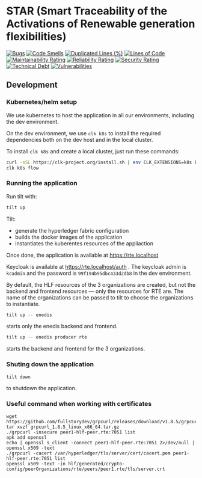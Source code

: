 # STAR (Smart Traceability of the Activations of Renewable generation flexibilities)

[![Bugs](https://sonarcloud.io/api/project_badges/measure?project=xdev-tech_star&metric=bugs)](https://sonarcloud.io/dashboard?id=xdev-tech_star)
[![Code Smells](https://sonarcloud.io/api/project_badges/measure?project=xdev-tech_star&metric=code_smells)](https://sonarcloud.io/dashboard?id=xdev-tech_star)
[![Duplicated Lines (%)](https://sonarcloud.io/api/project_badges/measure?project=xdev-tech_star&metric=duplicated_lines_density)](https://sonarcloud.io/dashboard?id=xdev-tech_star)
[![Lines of Code](https://sonarcloud.io/api/project_badges/measure?project=xdev-tech_star&metric=ncloc)](https://sonarcloud.io/dashboard?id=xdev-tech_star)
[![Maintainability Rating](https://sonarcloud.io/api/project_badges/measure?project=xdev-tech_star&metric=sqale_rating)](https://sonarcloud.io/dashboard?id=xdev-tech_star)
[![Reliability Rating](https://sonarcloud.io/api/project_badges/measure?project=xdev-tech_star&metric=reliability_rating)](https://sonarcloud.io/dashboard?id=xdev-tech_star)
[![Security Rating](https://sonarcloud.io/api/project_badges/measure?project=xdev-tech_star&metric=security_rating)](https://sonarcloud.io/dashboard?id=xdev-tech_star)
[![Technical Debt](https://sonarcloud.io/api/project_badges/measure?project=xdev-tech_star&metric=sqale_index)](https://sonarcloud.io/dashboard?id=xdev-tech_star)
[![Vulnerabilities](https://sonarcloud.io/api/project_badges/measure?project=xdev-tech_star&metric=vulnerabilities)](https://sonarcloud.io/dashboard?id=xdev-tech_star)


## Development

### Kubernetes/helm setup

We use kubernetes to host the application in all our environments, including the dev environment.

On the dev environment, we use `clk k8s` to install the required dependencies both on the dev host and in the local cluster.

To install `clk k8s` and create a local cluster, just run these commands:

```bash
curl -sSL https://clk-project.org/install.sh | env CLK_EXTENSIONS=k8s bash
clk k8s flow
```

### Running the application

Run tilt with:

```bash
tilt up
```

Tilt:

* generate the hyperledger fabric configuration
* builds the docker images of the application
* instantiates the kuberentes resources of the appliaction

Once done, the application is available at https://rte.localhost

Keycloak is available at https://rte.localhost/auth . The keycloak admin is `kcadmin` and the password is `99f194b95dbc433d2db8` in the dev environment.

By default, the HLF resources of the 3 organizations are created, but not the backend and frontend resources — only the resources for RTE are.
The name of the organizations can be passed to tilt to choose the organizations to instantiate.

```bash
tilt up -- enedis
```

starts only the enedis backend and frontend.

```bash
tilt up -- enedis producer rte
```

starts the backend and frontend for the 3 organizations.

### Shuting down the application

```bash
tilt down
```

to shutdown the application.

### Useful command when working with certificates

```
wget https://github.com/fullstorydev/grpcurl/releases/download/v1.8.5/grpcurl_1.8.5_linux_x86_64.tar.gz
tar xvzf grpcurl_1.8.5_linux_x86_64.tar.gz
./grpcurl -insecure peer1-hlf-peer.rte:7051 list
apk add openssl
echo | openssl s_client -connect peer1-hlf-peer.rte:7051 2>/dev/null | openssl x509 -text
./grpcurl -cacert /var/hyperledger/tls/server/cert/cacert.pem peer1-hlf-peer.rte:7051 list
openssl x509 -text -in hlf/generated/crypto-config/peerOrganizations/rte/peers/peer1.rte/tls/server.crt
```
